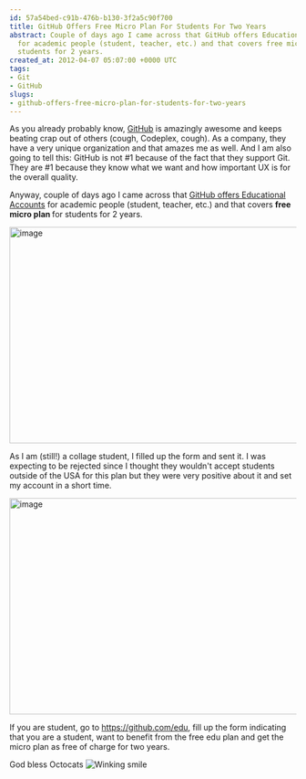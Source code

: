 ```yaml
---
id: 57a54bed-c91b-476b-b130-3f2a5c90f700
title: GitHub Offers Free Micro Plan For Students For Two Years
abstract: Couple of days ago I came across that GitHub offers Educational Accounts
  for academic people (student, teacher, etc.) and that covers free micro plan for
  students for 2 years.
created_at: 2012-04-07 05:07:00 +0000 UTC
tags:
- Git
- GitHub
slugs:
- github-offers-free-micro-plan-for-students-for-two-years
---
```


<p>As you already probably know, <a target="_blank" href="http://github.com" title="http://github.com">GitHub</a> is amazingly awesome and keeps beating crap out of others (cough, Codeplex, cough). As a company, they have a very unique organization and that amazes me as well. And I am also going to tell this: GitHub is not #1 because of the fact that they support Git. They are #1 because they know what we want and how important UX is for the overall quality.</p>
<p>Anyway, couple of days ago I came across that <a target="_blank" href="https://github.com/edu" title="https://github.com/edu">GitHub offers Educational Accounts</a> for academic people (student, teacher, etc.) and that covers <strong>free micro plan </strong>for students for 2 years.</p>
<p><a href="https://www.tugberkugurlu.com/Content/Images/UploadedByAuthors/wlw/GitHub-Offers_97CF/image.png"><img height="379" width="644" src="https://www.tugberkugurlu.com/Content/Images/UploadedByAuthors/wlw/GitHub-Offers_97CF/image_thumb.png" alt="image" border="0" title="image" style="background-image: none; padding-left: 0px; padding-right: 0px; display: inline; padding-top: 0px; border: 0px;" /></a></p>
<p>As I am (still!) a collage student, I filled up the form and sent it. I was expecting to be rejected since I thought they wouldn't accept students outside of the USA for this plan but they were very positive about it and set my account in a short time.</p>
<p><a href="https://www.tugberkugurlu.com/Content/Images/UploadedByAuthors/wlw/GitHub-Offers_97CF/image_3.png"><img height="379" width="644" src="https://www.tugberkugurlu.com/Content/Images/UploadedByAuthors/wlw/GitHub-Offers_97CF/image_thumb_3.png" alt="image" border="0" title="image" style="background-image: none; padding-left: 0px; padding-right: 0px; display: inline; padding-top: 0px; border: 0px;" /></a></p>
<p>If you are student, go to <a href="https://github.com/edu">https://github.com/edu</a>, fill up the form indicating that you are a student, want to benefit from the free edu plan and get the micro plan as free of charge for two years.</p>
<p>God bless Octocats <img src="https://www.tugberkugurlu.com/Content/Images/UploadedByAuthors/wlw/GitHub-Offers_97CF/wlEmoticon-winkingsmile.png" alt="Winking smile" class="wlEmoticon wlEmoticon-winkingsmile" style="border-style: none;" /></p>